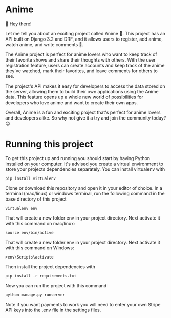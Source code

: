 # Anime
👋 Hey there!

Let me tell you about an exciting project called Anime 🎌. This project has an API built on Django 3.2 and DRF, and it allows users to register, add anime, watch anime, and write comments 📝.

The Anime project is perfect for anime lovers who want to keep track of their favorite shows and share their thoughts with others. With the user registration feature, users can create accounts and keep track of the anime they've watched, mark their favorites, and leave comments for others to see.

The project's API makes it easy for developers to access the data stored on the server, allowing them to build their own applications using the Anime data. This feature opens up a whole new world of possibilities for developers who love anime and want to create their own apps.

Overall, Anime is a fun and exciting project that's perfect for anime lovers and developers alike. So why not give it a try and join the community today? 😊

# Running this project
To get this project up and running you should start by having Python installed on your computer. It's advised you create a virtual environment to store your projects dependencies separately. You can install virtualenv with

```
pip install virtualenv
```
Clone or download this repository and open it in your editor of choice. In a terminal (mac/linux) or windows terminal, run the following command in the base directory of this project

```
virtualenv env
```
That will create a new folder env in your project directory. Next activate it with this command on mac/linux:

```
source env/bin/active
```
That will create a new folder env in your project directory. Next activate it with this command on Windows:
```
>env\Scripts\activate
```
Then install the project dependencies with

```
pip install -r requirements.txt
```
Now you can run the project with this command

```
python manage.py runserver
```
Note if you want payments to work you will need to enter your own Stripe API keys into the .env file in the settings files.
